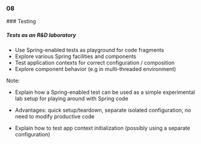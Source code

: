 
<h3 class="chapter-number">08</h3>
### Testing

##### Tests as an R&D laboratory

* Use Spring-enabled tests as playground for code fragments
* Explore various Spring facilities and components
* Test application contexts for correct configuration / composition
* Explore component behavior (e.g in multi-threaded environment) 

Note:

- Explain how a Spring-enabled test can be used as a simple
experimental lab setup for playing around with Spring code

- Advantages: quick setup/teardown, separate isolated configuration,
no need to modify productive code

- Explain how to test app context initialization
(possibly using a separate configuration)